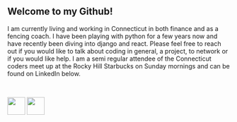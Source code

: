 ## Welcome to my Github!

I am currently living and working in Connecticut in both finance and as a fencing coach.  I have been playing with python for a few years now and have recently been diving into django and react.  Please feel free to reach out if you would like to talk about coding in general, a project, to network or if you would like help.  I am a semi regular attendee of the Connecticut coders meet up at the Rocky Hill Starbucks on Sunday mornings and can be found on LinkedIn below.

<br/>

[<img src="https://cdn.iconscout.com/icon/free/png-64/linkedin-162-498418.png" width="40">](https://www.linkedin.com/in/dionjustin/)
[<img src="https://cdn.iconscout.com/icon/free/png-256/meetup-2752123-2284940.png" width="40">](https://www.meetup.com/central-connecticut-coders/)


<!--
**justin107d/justin107d** is a ✨ _special_ ✨ repository because its `README.md` (this file) appears on your GitHub profile.

Here are some ideas to get you started:

- 🔭 I’m currently working on ...
- 🌱 I’m currently learning ...
- 👯 I’m looking to collaborate on ...
- 🤔 I’m looking for help with ...
- 💬 Ask me about ...
- 📫 How to reach me: ...
- 😄 Pronouns: ...
- ⚡ Fun fact: ...
-->
